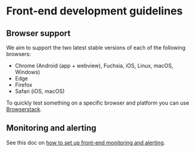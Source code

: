 # Front-end development guidelines

## Browser support

We aim to support the two latest stable versions of each of the following
browsers:

- Chrome (Android (app + webview), Fuchsia, iOS, Linux, macOS, Windows)
- Edge
- Firefox
- Safari (iOS, macOS)

To quickly test something on a specific browser and platform you can use
[Browserstack](https://www.browserstack.com/).

## Monitoring and alerting

See this doc on
[how to set up front-end monitoring and alerting](front_end_monitoring.md).
